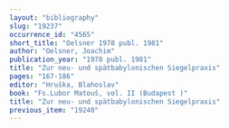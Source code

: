 ```yaml
---
layout: "bibliography"
slug: "19237"
occurrence_id: "4565"
short_title: "Oelsner 1978 publ. 1981"
author: "Oelsner, Joachim"
publication_year: "1978 publ. 1981"
title: "Zur neu- und spätbabylonischen Siegelpraxis"
pages: "167-186"
editor: "Hruška, Blahoslav"
book: "Fs.Lubor Matouš, vol. II (Budapest )"
title: "Zur neu- und spätbabylonischen Siegelpraxis"
previous_item: "19240"
---
```

